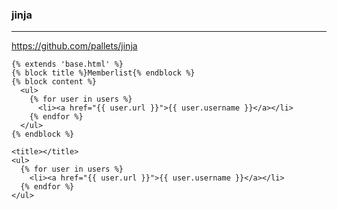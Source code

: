 ### jinja
---
https://github.com/pallets/jinja

```
{% extends 'base.html' %}
{% block title %}Memberlist{% endblock %}
{% block content %}
  <ul>
    {% for user in users %}
      <li><a href="{{ user.url }}">{{ user.username }}</a></li>
    {% endfor %}
  </ul>
{% endblock %}
```

```
<title></title>
<ul>
  {% for user in users %}
    <li><a href="{{ user.url }}">{{ user.username }}</a></li>
  {% endfor %}
</ul>
```

```
```


